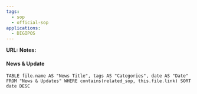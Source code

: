 ```yaml
---
tags:
  - sop
  - official-sop
applications:
  - DIGIPOS
---
```

**URL:**
**Notes:**
#### News & Update
```dataview
TABLE file.name AS "News Title", tags AS "Categories", date AS "Date" FROM "News & Updates" WHERE contains(related_sop, this.file.link) SORT date DESC
```

